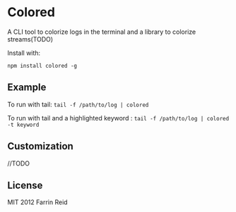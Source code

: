 # Colored

A CLI tool to colorize logs in the terminal and a library to colorize streams(TODO) 

Install with:

```shell
npm install colored -g
```

## Example

To run with tail: `tail -f /path/to/log | colored`

To run with tail and a highlighted keyword : `tail -f /path/to/log | colored -t keyword`


## Customization

//TODO

## License

MIT 2012 Farrin Reid
